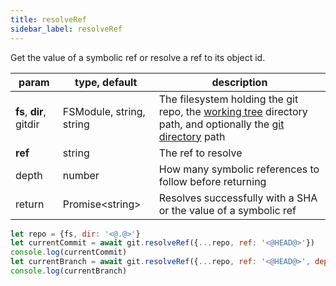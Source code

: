 ```yaml
---
title: resolveRef
sidebar_label: resolveRef
---
```


Get the value of a symbolic ref or resolve a ref to its object id.

| param                   | type, default            | description                                                                                                                                         |
| ----------------------- | ------------------------ | --------------------------------------------------------------------------------------------------------------------------------------------------- |
| **fs**, **dir**, gitdir | FSModule, string, string | The filesystem holding the git repo, the [working tree](dir-vs-gitdir.md) directory path, and optionally the [git directory](dir-vs-gitdir.md) path |
| **ref**                 | string                   | The ref to resolve                                                                                                                                  |
| depth                   | number                   | How many symbolic references to follow before returning                                                                                             |
| return                  | Promise\<string\>        | Resolves successfully with a SHA or the value of a symbolic ref                                                                                     |

```js
let repo = {fs, dir: '<@.@>'}
let currentCommit = await git.resolveRef({...repo, ref: '<@HEAD@>'})
console.log(currentCommit)
let currentBranch = await git.resolveRef({...repo, ref: '<@HEAD@>', depth: 1})
console.log(currentBranch)
```